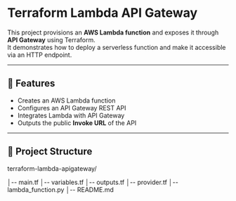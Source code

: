 # Terraform Lambda API Gateway

This project provisions an **AWS Lambda function** and exposes it through **API Gateway** using Terraform.  
It demonstrates how to deploy a serverless function and make it accessible via an HTTP endpoint.

---

## 🚀 Features
- Creates an AWS Lambda function
- Configures an API Gateway REST API
- Integrates Lambda with API Gateway
- Outputs the public **Invoke URL** of the API

---

## 📂 Project Structure

terraform-lambda-apigateway/

│-- main.tf
│-- variables.tf
│-- outputs.tf
│-- provider.tf
│-- lambda_function.py
│-- README.md
